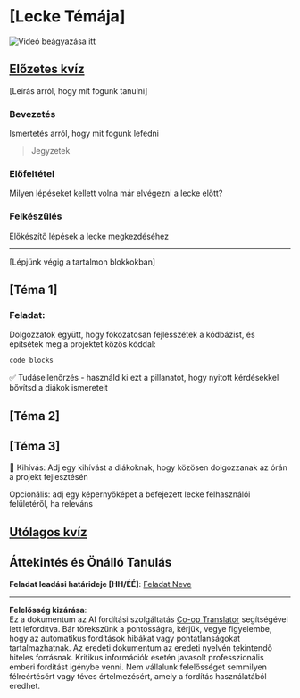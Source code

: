 <!--
CO_OP_TRANSLATOR_METADATA:
{
  "original_hash": "0494be70ad7fadd13a8c3d549c23e355",
  "translation_date": "2025-08-27T22:34:59+00:00",
  "source_file": "lesson-template/README.md",
  "language_code": "hu"
}
-->
# [Lecke Témája]

![Videó beágyazása itt](../../../lesson-template/video-url)

## [Előzetes kvíz](../../../lesson-template/quiz-url)

[Leírás arról, hogy mit fogunk tanulni]

### Bevezetés

Ismertetés arról, hogy mit fogunk lefedni

> Jegyzetek

### Előfeltétel

Milyen lépéseket kellett volna már elvégezni a lecke előtt?

### Felkészülés

Előkészítő lépések a lecke megkezdéséhez

---

[Lépjünk végig a tartalmon blokkokban]

## [Téma 1]

### Feladat:

Dolgozzatok együtt, hogy fokozatosan fejlesszétek a kódbázist, és építsétek meg a projektet közös kóddal:

```html
code blocks
```

✅ Tudásellenőrzés - használd ki ezt a pillanatot, hogy nyitott kérdésekkel bővítsd a diákok ismereteit

## [Téma 2]

## [Téma 3]

🚀 Kihívás: Adj egy kihívást a diákoknak, hogy közösen dolgozzanak az órán a projekt fejlesztésén

Opcionális: adj egy képernyőképet a befejezett lecke felhasználói felületéről, ha releváns

## [Utólagos kvíz](../../../lesson-template/quiz-url)

## Áttekintés és Önálló Tanulás

**Feladat leadási határideje [HH/ÉÉ]**: [Feladat Neve](assignment.md)

---

**Felelősség kizárása**:  
Ez a dokumentum az AI fordítási szolgáltatás [Co-op Translator](https://github.com/Azure/co-op-translator) segítségével lett lefordítva. Bár törekszünk a pontosságra, kérjük, vegye figyelembe, hogy az automatikus fordítások hibákat vagy pontatlanságokat tartalmazhatnak. Az eredeti dokumentum az eredeti nyelvén tekintendő hiteles forrásnak. Kritikus információk esetén javasolt professzionális emberi fordítást igénybe venni. Nem vállalunk felelősséget semmilyen félreértésért vagy téves értelmezésért, amely a fordítás használatából eredhet.